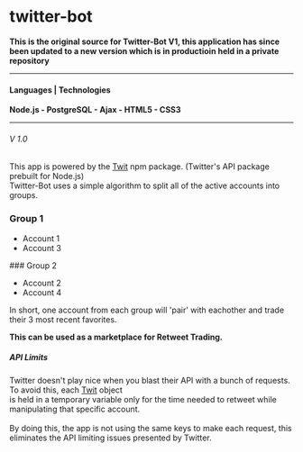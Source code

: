 # twitter-bot

<b>This is the original source for Twitter-Bot V1, this application has since been updated to a new version which is in productioin held in a private repository</b>

<hr>

#### Languages | Technologies

<b>Node.js - PostgreSQL - Ajax - HTML5 - CSS3 </b>

<hr>

###### V 1.0

<p>
This app is powered by the <a href='https://github.com/ttezel/twit'>Twit</a> npm package. (Twitter's API package prebuilt for Node.js)
<br>
Twitter-Bot uses a simple algorithm to split all of the active accounts into groups.
</p>

### Group 1
<ul>
<li>Account 1</li>
<li>Account 3</li>
</ul>
### Group 2
<ul>
<li>Account 2</li>
<li>Account 4</li>
</ul>

<p>
In short, one account from each group will 'pair' with eachother and trade their 3 most recent favorites.

<b>This can be used as a marketplace for Retweet Trading.</b>
</p>

##### API Limits
<p>
Twitter doesn't play nice when you blast their API with a bunch of requests. To avoid this, each <a href='https://github.com/ttezel/twit'>Twit</a> object
<br> is held in a temporary variable only for the time needed to retweet while manipulating that specific account.
<br>
<br>
By doing this, the app is not using the same keys to make each request, this eliminates the API limiting issues presented by Twitter.
</p>
